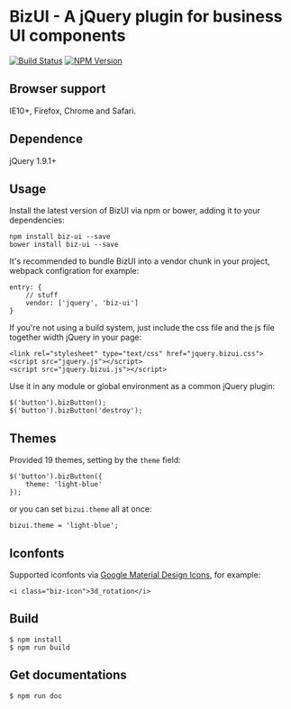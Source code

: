 BizUI - A jQuery plugin for business UI components
===============

[![Build Status][travis-image]][travis-url]
[![NPM Version][npm-image]][npm-url]

[travis-image]: https://travis-ci.org/bizdevfe/biz-ui.svg
[travis-url]: https://travis-ci.org/bizdevfe/biz-ui
[npm-image]: http://img.shields.io/npm/v/biz-ui.svg
[npm-url]: https://npmjs.org/package/biz-ui

Browser support
--------
IE10+, Firefox, Chrome and Safari.

Dependence
--------
jQuery 1.9.1+

Usage
--------
Install the latest version of BizUI via npm or bower, adding it to your dependencies:

	npm install biz-ui --save
	bower install biz-ui --save

It's recommended to bundle BizUI into a vendor chunk in your project, webpack configration for example:

    entry: {
        // stuff
        vendor: ['jquery', 'biz-ui']
    }

If you're not using a build system, just include the css file and the js file together width jQuery in your page:

    <link rel="stylesheet" type="text/css" href="jquery.bizui.css">
    <script src="jquery.js"></script>
    <script src="jquery.bizui.js"></script>

Use it in any module or global environment as a common jQuery plugin:

    $('button').bizButton();
    $('button').bizButton('destroy');

Themes
--------
Provided 19 themes, setting by the `theme` field:

    $('button').bizButton({
	    theme: 'light-blue'
    });

or you can set `bizui.theme` all at once:

    bizui.theme = 'light-blue';

Iconfonts
--------
Supported iconfonts via [Google Material Design Icons](https://material.io/icons/), for example:

    <i class="biz-icon">3d_rotation</i>

Build
--------
    $ npm install
    $ npm run build

Get documentations
--------
    $ npm run doc

